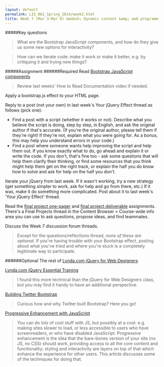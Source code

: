 ```yaml
---
layout: default
permalink: LIS_861_Spring_2014/week2.html
title: Week 7 (Mar 3-Mar 9) &mdash; Dynamic content &amp; web programming
---
```

#####Key questions
> What are the Bootstrap JavaScript components, and how do they give us some new
> options for interactivity?

> How can we iterate code: make it work or make it better, e.g. by critiquing it 
> and trying new things?

#####Assignment
######Required
Read [Bootstrap JavaScript components](http://getbootstrap.com/javascript/)  
> Review last weeks' How to Read Documentation video if needed.

Apply a bootstrap.js effect to your HTML page.

Reply to a post (not your own) in last week's Your jQuery Effect thread as follows
(pick one):

* Find a post with a script (whether it works or not). Describe what you believe 
  the script is doing, step by step, in English, and ask the original author if 
  that's accurate.  (If you're the original author, please tell them if they're 
  right!  If they're not, explain what you were going for. As a bonus, this may 
  help you understand errors in your code.)  
* Find a post where someone wants help improving the script and help them out. If 
  you know exactly what to do, go ahead and explain it or write the code. If you 
  don't, that's fine too - ask some questions that will help them clarify their 
  thinking, or find some resources that you think might help them get on the right 
  track, or explain the half you do know how to solve and ask for help on the half 
  you don't.

Iterate your jQuery from last week.  If it wasn't working, try a new strategy (get 
something simpler to work, ask for help and go from there, etc.) If it was, make 
it do something more complicated.  Post about it to last week's 'Your jQuery 
Effect' thread.

Read the [final project one-pager](./assignments/one_pager.html) and 
[final project deliverable](./assignments/final_project.html) assignments. There's
a Final Projects thread in the Content Browser > Course-wide info area you can
use to ask questions, propose ideas, and find teammates.

Discuss the Week 7 discussion forum threads.  
> Except for the questions/reflections thread, *none of these are optional*. If 
> you're having trouble with your Bootstrap effect, posting about what you've 
> tried and where you're stuck is a completely legitimate way to participate.

######Optional
The rest of [Lynda.com jQuery for Web Designers](http://www.lynda.com/jQuery-tutorials/jQuery-Web-Designers/144204-2.html)

[Lynda.com jQuery Essential Training](http://www.lynda.com/jQuery-tutorials/essential-training/48370-2.html)  
> I found this more technical than the jQuery for Web Designers class, but you
> may find it handy to have an additional perspective.

[Building Twitter Bootstrap](http://alistapart.com/article/building-twitter-bootstrap)  
> Curious how and why Twitter built Bootstrap? Here you go!

[Progressive Enhancement with JavaScript](http://alistapart.com/article/progressiveenhancementwithjavascript)  
> You can do lots of cool stuff with JS, but possibly at a cost: e.g. making sites
> slower to load, or less accessible to users who have screenreaders, or who have
> disabled JavaScript. Progressive enhancement is the idea that the bare-bones
> version of your site (no JS, no CSS) should _work_, providing access to all the
> core content and functionality; styling and interactivity are layers on top of
> that which enhance the experience for other users. This article discusses some
> of the techniques for doing that.